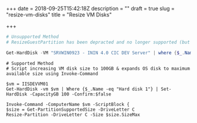 +++
date = 2018-09-25T15:42:18Z
description = ""
draft = true
slug = "resize-vm-disks"
title = "Resize VM Disks"

+++


```PowerShell
# Unsupported Method 
# ResizeGuestPartition has been depracted and no longer supported (but still works)

Get-HardDisk -VM "SRVWIN0923 - ININ 4.0 CIC DEV Server" | where {$_.Name -eq "Hard Disk 1"} | Set-HardDisk -CapacityGB 100 -Confirm:$false -ResizeGuestPartition
```

```PS
# Supported Method
# Script increasing VM disk size to 100GB & expands OS disk to maximum available size using Invoke-Command

$vm = IISDEVVM01
Get-HardDisk -vm $vm | Where {$_.Name -eq "Hard disk 1"} | Set-HardDisk -CapacityGB 100 -Confirm:$false
 
Invoke-Command -ComputerName $vm -ScriptBlock {
$size = Get-PartitionSupportedSize -DriveLetter C 
Resize-Partition -DriveLetter C -Size $size.SizeMax
```



